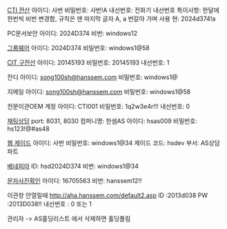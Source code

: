 [CTI 전산](http://aha.hanssem.com)
아이디: 사번
비밀번호: 사번!A
내선번호: 전화기 내선번호
특이사항: 한달에 한번씩 비번 변경함, 규칙은 맨 마지막 글자 A, a 번갈아 가며 사용
현: 2024d374!a

PC문서보안
아이디: 2024D374
비번: windows12

[그룹웨어](https://login.hanssem.com/ssologin/index.do)
아이디: 2024D374
비밀번호: windows1@58

[CIT 구전산](http://aha.hanssem.com:9090/)
아이디: 20145193
비밀번호: 20145193
내선번호: 1

잔디
아이디: song100sh@hanssem.com
비밀번호: windows1@

지메일
아이디: song100sh@hanssem.com
비밀번호: windows1@58

전문이관OEM 계정
아이디: CTI001
비밀번호: 1q2w3e4r!!!
내선번호: 0

[채팅상담](https://chat.eumnet.com:8030/login) 
port: 8031, 8030
컴퍼니명: 한샘AS 
아이디: hsas009 
비밀번호: hs123!@#as48

[웹 제이드](https://hsdev.jadehr.co.kr/)
아이디: 사번
비밀번호: windows1@34
제이드 코드: hsdev
부서: AS상담파트

[베네피아](https://hanssem.benepia.co.kr)
ID: hsd2024D374
비번: windows1@34

[문자사진확인](http://1566.skbroadband.com)
아이디: 16705563
비번: hanssem12!!

이관창 안열릴때
http://aha.hanssem.com/default2.asp
ID :2013d038
PW :2013D038!!
내선번호 : 0 또는 1 

관리자 -> AS홀딩리스트 에서 삭제하면 홀딩풀림